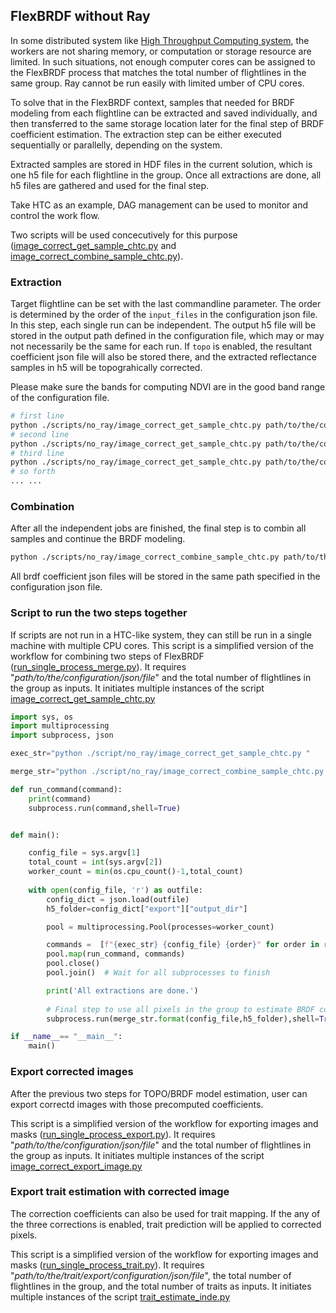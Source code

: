 ## FlexBRDF without Ray

In some distributed system like [High Throughput Computing system](https://chtc.cs.wisc.edu/), the workers are not sharing memory, or computation or storage resource are limited. In such situations, not enough computer cores can be assigned to the FlexBRDF process that matches the total number of flightlines in the same group. Ray cannot be run easily with limited umber of CPU cores.

To solve that in the FlexBRDF context, samples that needed for BRDF modeling from each flightline can be extracted and saved individually, and then transferred to the same storage location later for the final step of BRDF coefficient estimation. The extraction step can be either executed sequentially or parallelly, depending on the system.

Extracted samples are stored in HDF files in the current solution, which is one h5 file for each flightline in the group. Once all extractions are done, all h5 files are gathered and used for the final step.

Take HTC as an example, DAG management can be used to monitor and control the work flow.

Two scripts will be used concecutively for this purpose
([image_correct_get_sample_chtc.py](../scripts/no_ray/image_correct_get_sample_chtc.py) and [image_correct_combine_sample_chtc.py](../scripts/no_ray/image_correct_combine_sample_chtc.py)).

### Extraction

Target flightline can be set with the last commandline parameter. The order is determined by the order of the ```input_files``` in the configuration json file. In this step, each single run can be independent. The output h5 file will be stored in the output path defined in the configuration file, which may or may not necessarily be the same for each run. If ```topo``` is enabled, the resultant coefficient json file will also be stored there, and the extracted reflectance samples in h5 will be topograhically corrected. 

Please make sure the bands for computing NDVI are in the good band range of the configuration file.

```bash
# first line
python ./scripts/no_ray/image_correct_get_sample_chtc.py path/to/the/configuration/json/file  0 
# second line
python ./scripts/no_ray/image_correct_get_sample_chtc.py path/to/the/configuration/json/file  1 
# third line
python ./scripts/no_ray/image_correct_get_sample_chtc.py path/to/the/configuration/json/file  2 
# so forth
... ...
```

### Combination

After all the independent jobs are finished, the final step is to combin all samples and continue the BRDF modeling. 

```bash
python ./scripts/no_ray/image_correct_combine_sample_chtc.py path/to/the/configuration/json/file folder/of/the/h5files/in/the/same/group
```

All brdf coefficient json files will be stored in the same path specified in the configuration json file.

### Script to run the two steps together

If scripts are not run in a HTC-like system, they can still be run in a single machine with multiple CPU cores. This script is a simplified version of the workflow for combining two steps of FlexBRDF ([run_single_process_merge.py](../scripts/no_ray/run_single_process_merge.py)). It requires "*path/to/the/configuration/json/file*" and the total number of flightlines in the group as inputs. It initiates multiple instances of the script [image_correct_get_sample_chtc.py](../scripts/no_ray/image_correct_get_sample_chtc.py)

```python
import sys, os
import multiprocessing
import subprocess, json

exec_str="python ./script/no_ray/image_correct_get_sample_chtc.py "

merge_str="python ./script/no_ray/image_correct_combine_sample_chtc.py {} {}"

def run_command(command):
    print(command)
    subprocess.run(command,shell=True) 


def main():

    config_file = sys.argv[1]
    total_count = int(sys.argv[2])
    worker_count = min(os.cpu_count()-1,total_count)
    
    with open(config_file, 'r') as outfile:
        config_dict = json.load(outfile)
        h5_folder=config_dict["export"]["output_dir"]

        pool = multiprocessing.Pool(processes=worker_count)

        commands =  [f"{exec_str} {config_file} {order}" for order in range(total_count)]
        pool.map(run_command, commands)
        pool.close()
        pool.join()  # Wait for all subprocesses to finish

        print('All extractions are done.')
        
        # Final step to use all pixels in the group to estimate BRDF coefficients
        subprocess.run(merge_str.format(config_file,h5_folder),shell=True) 

if __name__== "__main__":
    main()
```

### Export corrected images

After the previous two steps for TOPO/BRDF model estimation, user can export correctd images with those precomputed coefficients. 

This script is a simplified version of the workflow for exporting images and masks ([run_single_process_export.py](../scripts/no_ray/run_single_process_export.py)). It requires "*path/to/the/configuration/json/file*" and the total number of flightlines in the group as inputs. It initiates multiple instances of the script [image_correct_export_image.py](../scripts/no_ray/image_correct_export_image.py)


### Export trait estimation with corrected image

The correction coefficients can also be used for trait mapping. If the any of the three corrections is enabled, trait prediction will be applied to corrected pixels.

This script is a simplified version of the workflow for exporting images and masks ([run_single_process_trait.py](../scripts/no_ray/run_single_process_trait.py)). It requires "*path/to/the/trait/export/configuration/json/file*", the total number of flightlines in the group, and the total number of traits as inputs. It initiates multiple instances of the script [trait_estimate_inde.py](../scripts/no_ray/trait_estimate_inde.py)